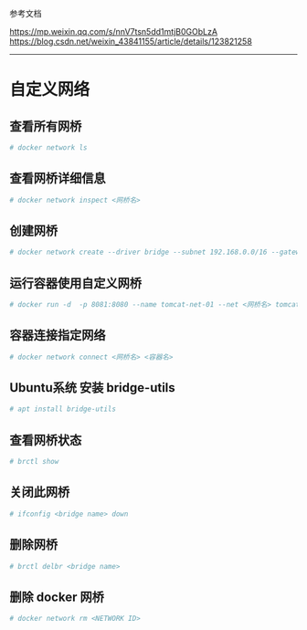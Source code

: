 
参考文档

<https://mp.weixin.qq.com/s/nnV7tsn5dd1mtjB0GObLzA>
<https://blog.csdn.net/weixin_43841155/article/details/123821258>

---

# 自定义网络

## 查看所有网桥

```sh
# docker network ls
```

## 查看网桥详细信息

```sh
# docker network inspect <网桥名>
```

## 创建网桥

```sh
# docker network create --driver bridge --subnet 192.168.0.0/16 --gateway 192.168.0.1 <网桥名>
```

## 运行容器使用自定义网桥

```sh
# docker run -d  -p 8081:8080 --name tomcat-net-01 --net <网桥名> tomcat
```

## 容器连接指定网络

```sh
# docker network connect <网桥名> <容器名>
```

## Ubuntu系统 安装 bridge-utils

```sh
# apt install bridge-utils
```

## 查看网桥状态

```sh
# brctl show
```

## 关闭此网桥

```sh
# ifconfig <bridge name> down
```

## 删除网桥

```sh
# brctl delbr <bridge name>
```

## 删除 docker 网桥

```sh
# docker network rm <NETWORK ID>
```
